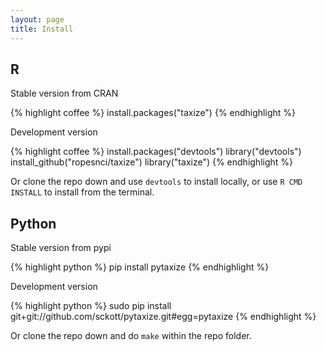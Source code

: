 ```yaml
---
layout: page
title: Install
---
```


## R

Stable version from CRAN

{% highlight coffee %}
install.packages("taxize")
{% endhighlight %}

Development version 

{% highlight coffee %}
install.packages("devtools")
library("devtools")
install_github("ropesnci/taxize")
library("taxize")
{% endhighlight %}

Or clone the repo down and use `devtools` to install locally, or use `R CMD INSTALL` to install from the terminal.

## Python

Stable version from pypi

{% highlight python %}
pip install pytaxize
{% endhighlight %}

Development version

{% highlight python %}
sudo pip install git+git://github.com/sckott/pytaxize.git#egg=pytaxize
{% endhighlight %}

Or clone the repo down and do `make` within the repo folder.